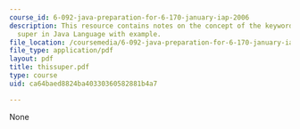 ```yaml
---
course_id: 6-092-java-preparation-for-6-170-january-iap-2006
description: This resource contains notes on the concept of the keywords this and
  super in Java Language with example.
file_location: /coursemedia/6-092-java-preparation-for-6-170-january-iap-2006/ca64baed8824ba40330360582881b4a7_thissuper.pdf
file_type: application/pdf
layout: pdf
title: thissuper.pdf
type: course
uid: ca64baed8824ba40330360582881b4a7

---
```

None
